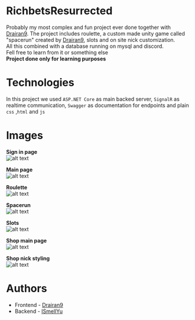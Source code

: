 # RichbetsResurrected
Probably my most complex and fun project ever done together with [Drairan9](https://github.com/Drairan9). The project includes roulette, a custom made unity game called "spacerun" created by [Drairan9](https://github.com/Drairan9), slots and on site nick customization.\
All this combined with a database running on mysql and discord.\
Fell free to learn from it or something else\
**Project done only for learning purposes**

# Technologies
In this project we used `ASP.NET Core` as main backed server, `SignalR` as realtime communication, `Swagger` as documentation for endpoints and plain `css` ,`html` and `js`

# Images
**Sign in page**\
![alt text](https://i.ibb.co/tBp4yRZ/signin.png)

**Main page**\
![alt text](https://i.ibb.co/ryVwP7W/main.png)

**Roulette**\
![alt text](https://i.ibb.co/RCDL4W3/roulette.png)

**Spacerun**\
![alt text](https://i.ibb.co/cgnH3pt/spacerun.png)

**Slots**\
![alt text](https://i.ibb.co/k4VJN8L/slots.png)

**Shop main page**\
![alt text](https://i.ibb.co/61YmkBB/shop.png)

**Shop nick styling**\
![alt text](https://i.ibb.co/J7tbLxG/styling.png)

# Authors
* Frontend - [Drairan9](https://github.com/Drairan9)
* Backend - [ISmellYu](https://github.com/ISmellYu)